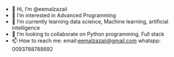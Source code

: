 - 👋 Hi, I’m @eemalzazaii
- 👀 I’m interested in Advanced Programming
- 🌱 I’m currently learning data science, Machine learning, artificial intelligence
- 💞️ I’m looking to collaborate on Python programming, Full stack 
- 📫 How to reach me:
email:eemalzazaii@gmail.com
whatspp: 0093788788692

<!---
eemalzazaii/eemalzazaii is a ✨ special ✨ repository because its `README.md` (this file) appears on your GitHub profile.
You can click the Preview link to take a look at your changes.
--->

